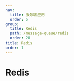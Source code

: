 ```yaml
---
nav:
  title: 服务端应用
  order: 5
group:
  title: Redis
  path: /message-queue/redis
  order: 20
title: Redis
order: 1
---
```


# Redis